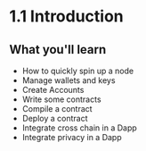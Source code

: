 # 1.1 Introduction 

## What you'll learn 

- How to quickly spin up a node
- Manage wallets and keys
- Create Accounts
- Write some contracts 
- Compile a contract 
- Deploy a contract 
- Integrate cross chain in a Dapp  
- Integrate privacy in a Dapp 
